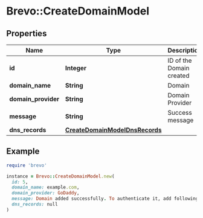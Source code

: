 # Brevo::CreateDomainModel

## Properties

| Name | Type | Description | Notes |
| ---- | ---- | ----------- | ----- |
| **id** | **Integer** | ID of the Domain created |  |
| **domain_name** | **String** | Domain | [optional] |
| **domain_provider** | **String** | Domain Provider | [optional] |
| **message** | **String** | Success message | [optional] |
| **dns_records** | [**CreateDomainModelDnsRecords**](CreateDomainModelDnsRecords.md) |  | [optional] |

## Example

```ruby
require 'brevo'

instance = Brevo::CreateDomainModel.new(
  id: 5,
  domain_name: example.com,
  domain_provider: GoDaddy,
  message: Domain added successfully. To authenticate it, add following DNS records,
  dns_records: null
)
```

